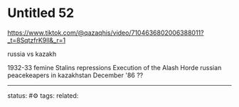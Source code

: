 # Untitled 52
https://www.tiktok.com/@qazaqhis/video/7104636802006388011?_t=8SqtzfrK9ll&_r=1

russia vs kazakh

1932-33 femine
Stalins repressions
Execution of the Alash Horde
russian peacekeapers in kazakhstan
December '86 ??


---
status: #⚙️ 
tags: 
related: 